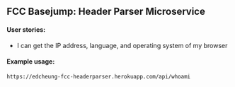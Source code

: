## FCC Basejump: Header Parser Microservice
#### User stories:

* I can get the IP address, language, and operating system of my browser

#### Example usage:
`https://edcheung-fcc-headerparser.herokuapp.com/api/whoami`
